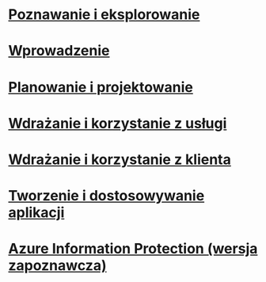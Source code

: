 # [Poznawanie i eksplorowanie](/information-protection/understand-explore/what-is-azure-information-protection)
# [Wprowadzenie](/information-protection/get-started/requirements-azure-rms)
# [Planowanie i projektowanie](/information-protection/plan-design/deployment-roadmap)
# [Wdrażanie i korzystanie z usługi](/information-protection/deploy-use/activate-service)
# [Wdrażanie i korzystanie z klienta](/information-protection/rms-client/use-client)
# [Tworzenie i dostosowywanie aplikacji](/information-protection/develop/developers-guide)
# [Azure Information Protection (wersja zapoznawcza)](/information-protection/understand-explore/what-is-azure-information-protection)


<!--HONumber=Jan17_HO2-->


